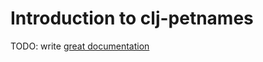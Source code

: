 # Introduction to clj-petnames

TODO: write [great documentation](http://jacobian.org/writing/what-to-write/)
